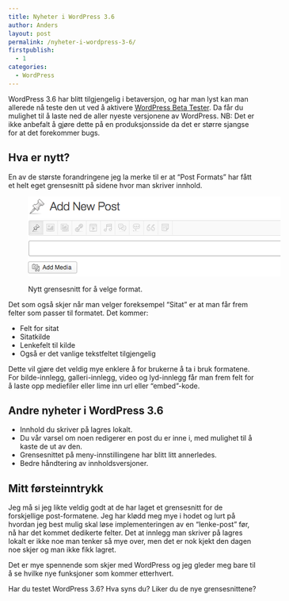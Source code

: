 ```yaml
---
title: Nyheter i WordPress 3.6
author: Anders
layout: post
permalink: /nyheter-i-wordpress-3-6/
firstpublish:
  - 1
categories:
  - WordPress
---
```

WordPress 3.6 har blitt tilgjengelig i betaversjon, og har man lyst kan man allerede nå teste den ut ved å aktivere [WordPress Beta Tester][1]. Da får du mulighet til å laste ned de aller nyeste versjonene av WordPress. NB: Det er ikke anbefalt å gjøre dette på en produksjonsside da det er større sjangse for at det forekommer bugs.

## Hva er nytt?

En av de største forandringene jeg la merke til er at &#8220;Post Formats&#8221; har fått et helt eget grensesnitt på sidene hvor man skriver innhold.<figure id="attachment_785" style="width: 510px;" class="wp-caption aligncenter">

[<img class="size-full wp-image-785 " title="Nytt grensesnitt i WordPress 3.6" alt="Post format UI i WordPress 3.6" src="/wp-content/uploads/2013/04/Skjermbilde-2013-04-10-kl.-14.04.40.png" width="510" height="161" />][2]<figcaption class="wp-caption-text">Nytt grensesnitt for å velge format.</figcaption></figure> 

Det som også skjer når man velger foreksempel &#8220;Sitat&#8221; er at man får frem felter som passer til formatet. Det kommer:

  * Felt for sitat
  * Sitatkilde
  * Lenkefelt til kilde
  * Også er det vanlige tekstfeltet tilgjengelig

Dette vil gjøre det veldig mye enklere å for brukerne å ta i bruk formatene. For bilde-innlegg, galleri-innlegg, video og lyd-innlegg får man frem felt for å laste opp mediefiler eller lime inn url eller &#8220;embed&#8221;-kode.

## Andre nyheter i WordPress 3.6

  * <span style="line-height: 13px;">Innhold du skriver på lagres lokalt.</span>
  * Du vår varsel om noen redigerer en post du er inne i, med mulighet til å kaste de ut av den.
  * Grensesnittet på meny-innstillingene har blitt litt annerledes.
  * Bedre håndtering av innholdsversjoner.

## Mitt førsteinntrykk

Jeg må si jeg likte veldig godt at de har laget et grensesnitt for de forskjellige post-formatene. Jeg har klødd meg mye i hodet og lurt på hvordan jeg best mulig skal løse implementeringen av en &#8220;lenke-post&#8221; før, nå har det kommet dedikerte felter. Det at innlegg man skriver på lagres lokalt er ikke noe man tenker så mye over, men det er nok kjekt den dagen noe skjer og man ikke fikk lagret.

Det er mye spennende som skjer med WordPress og jeg gleder meg bare til å se hvilke nye funksjoner som kommer etterhvert.

Har du testet WordPress 3.6? Hva syns du? Liker du de nye grensesnittene?

 [1]: http://wordpress.org/extend/plugins/wordpress-beta-tester/ "WordPress Beta Tester"
 [2]: /wp-content/uploads/2013/04/Skjermbilde-2013-04-10-kl.-14.04.40.png